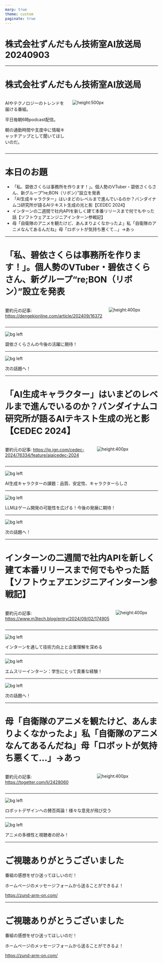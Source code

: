 ```yaml
---
marp: true
theme: custom
paginate: true
---
```


<!-- _class: title -->

# 株式会社ずんだもん技術室AI放送局 20240903



---

#  株式会社ずんだもん技術室AI放送局

<div class="columns">
<div style="flex: 5;">

AIやテクノロジーのトレンドを届ける番組。

平日毎朝6時podcast配信。

朝の通勤時間や支度中に情報キャッチアップとして聞いてほしいのだ。

</div>
<div style="flex: 7;">

![height:500px](/images/zundarmon_titlebar2.jpg)

</div>
</div>

---

# 本日のお題

- 「私、碧依さくらは事務所を作ります！」。個人勢のVTuber・碧依さくらさん、新グループ“re;BON（リボン）”設立を発表
- 「AI生成キャラクター」はいまどのレベルまで進んでいるのか？バンダイナムコ研究所が語るAIテキスト生成の光と影【CEDEC 2024】
- インターンの二週間で社内APIを新しく建て本番リリースまで何でもやった話【ソフトウェアエンジニアインターン参戦記】
- 母「自衛隊のアニメを観たけど、あんまりよくなかったよ」私「自衛隊のアニメなんてあるんだね」母「ロボットが気持ち悪くて…」→あっ

---

# 「私、碧依さくらは事務所を作ります！」。個人勢のVTuber・碧依さくらさん、新グループ“re;BON（リボン）”設立を発表

<div class="columns">
<div style="flex: 7;">

要約元の記事: https://dengekionline.com/article/202409/16372

</div>
<div style="flex: 5;">

![height:400px](/slides/20240903/images/3.jpg)

</div>
</div>

---

![bg left](/slides/20240903/images/4.jpg)

碧依さくらさんの今後の活躍に期待！

---

![bg left](/slides/20240903/images/5.jpg)

次の話題へ！

---

# 「AI生成キャラクター」はいまどのレベルまで進んでいるのか？バンダイナムコ研究所が語るAIテキスト生成の光と影【CEDEC 2024】

<div class="columns">
<div style="flex: 7;">

要約元の記事: https://jp.ign.com/cedec-2024/76334/feature/aiaicedec-2024

</div>
<div style="flex: 5;">

![height:400px](/slides/20240903/images/6.jpg)

</div>
</div>

---

![bg left](/slides/20240903/images/7.jpg)

AI生成キャラクターの課題：品質、安定性、キャラクターらしさ

---

![bg left](/slides/20240903/images/8.jpg)

LLMはゲーム開発の可能性を広げる！今後の発展に期待！

---

![bg left](/slides/20240903/images/9.jpg)

次の話題へ！

---

# インターンの二週間で社内APIを新しく建て本番リリースまで何でもやった話【ソフトウェアエンジニアインターン参戦記】

<div class="columns">
<div style="flex: 7;">

要約元の記事: https://www.m3tech.blog/entry/2024/09/02/174905

</div>
<div style="flex: 5;">

![height:400px](/slides/20240903/images/10.jpg)

</div>
</div>

---

![bg left](/slides/20240903/images/11.jpg)

インターンを通して技術力向上と企業理解を深める

---

![bg left](/slides/20240903/images/12.jpg)

エムスリーインターン：学生にとって貴重な経験！

---

![bg left](/slides/20240903/images/13.jpg)

次の話題へ！

---

# 母「自衛隊のアニメを観たけど、あんまりよくなかったよ」私「自衛隊のアニメなんてあるんだね」母「ロボットが気持ち悪くて…」→あっ

<div class="columns">
<div style="flex: 7;">

要約元の記事: https://togetter.com/li/2428060

</div>
<div style="flex: 5;">

![height:400px](/slides/20240903/images/14.jpg)

</div>
</div>

---

![bg left](/slides/20240903/images/15.jpg)

ロボットデザインへの賛否両論！様々な意見が飛び交う

---

![bg left](/slides/20240903/images/16.jpg)

アニメの多様性と視聴者の好み！

---

<!-- _class: end -->

# ご視聴ありがとうございました

番組の感想をぜひ送ってほしいのだ！

ホームページのメッセージフォームから送ることができるよ！

https://zund-arm-on.com/

---

<!-- _class: end -->

# ご視聴ありがとうございました

番組の感想をぜひ送ってほしいのだ！

ホームページのメッセージフォームから送ることができるよ！

https://zund-arm-on.com/

